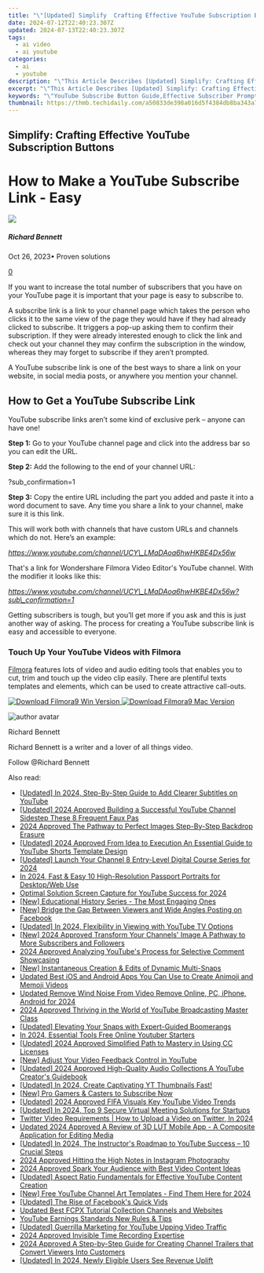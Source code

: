 ```yaml
---
title: "\"[Updated] Simplify  Crafting Effective YouTube Subscription Buttons for 2024\""
date: 2024-07-12T22:40:23.307Z
updated: 2024-07-13T22:40:23.307Z
tags:
  - ai video
  - ai youtube
categories:
  - ai
  - youtube
description: "\"This Article Describes [Updated] Simplify: Crafting Effective YouTube Subscription Buttons for 2024\""
excerpt: "\"This Article Describes [Updated] Simplify: Crafting Effective YouTube Subscription Buttons for 2024\""
keywords: "\"YouTube Subscribe Button Guide,Effective Subscriber Prompts,Simplified Video Call-To-Action,Crafting Engaging Subscriptions,YouTube UI/UX Optimization,Streamline Your Subscription,Enhance Video Button Design\""
thumbnail: https://thmb.techidaily.com/a50833de398a016d5f4384db8ba343a7a22c031d122aae5cba2e71718d3b50f6.jpg
---
```


## Simplify: Crafting Effective YouTube Subscription Buttons

# How to Make a YouTube Subscribe Link - Easy
![](https://images.wondershare.com/filmora/article-images/richard-bennett.jpg)

##### Richard Bennett

 Oct 26, 2023• Proven solutions

[0](#commentsBoxSeoTemplate)

If you want to increase the total number of subscribers that you have on your YouTube page it is important that your page is easy to subscribe to.

A subscribe link is a link to your channel page which takes the person who clicks it to the same view of the page they would have if they had already clicked to subscribe. It triggers a pop-up asking them to confirm their subscription. If they were already interested enough to click the link and check out your channel they may confirm the subscription in the window, whereas they may forget to subscribe if they aren’t prompted.

A YouTube subscribe link is one of the best ways to share a link on your website, in social media posts, or anywhere you mention your channel.

## How to Get a YouTube Subscribe Link

YouTube subscribe links aren’t some kind of exclusive perk – anyone can have one!

**Step 1:** Go to your YouTube channel page and click into the address bar so you can edit the URL.

**Step 2:** Add the following to the end of your channel URL:

?sub\_confirmation=1

**Step 3:** Copy the entire URL including the part you added and paste it into a word document to save. Any time you share a link to your channel, make sure it is this link.

This will work both with channels that have custom URLs and channels which do not. Here’s an example:

_<https://www.youtube.com/channel/UCY\_LMaDAoa6hwHKBE4Dx56w>_

That's a link for Wondershare Filmora Video Editor's YouTube channel. With the modifier it looks like this:

_<https://www.youtube.com/channel/UCY\_LMaDAoa6hwHKBE4Dx56w?sub\_confirmation=1>_

Getting subscribers is tough, but you’ll get more if you ask and this is just another way of asking. The process for creating a YouTube subscribe link is easy and accessible to everyone.

### Touch Up Your YouTube Videos with Filmora

[Filmora](https://tools.techidaily.com/wondershare/filmora/download/) features lots of video and audio editing tools that enables you to cut, trim and touch up the video clip easily. There are plentiful texts templates and elements, which can be used to create attractive call-outs.

[![Download Filmora9 Win Version](https://images.wondershare.com/filmora/guide/download-btn-win.jpg) ](https://tools.techidaily.com/wondershare/filmora/download/) [![Download Filmora9 Mac Version](https://images.wondershare.com/filmora/guide/download-btn-mac.jpg) ](https://tools.techidaily.com/wondershare/filmora/download/)

![author avatar](https://images.wondershare.com/filmora/article-images/richard-bennett.jpg)

Richard Bennett

Richard Bennett is a writer and a lover of all things video.

Follow @Richard Bennett


<ins class="adsbygoogle"
     style="display:block"
     data-ad-format="autorelaxed"
     data-ad-client="ca-pub-7571918770474297"
     data-ad-slot="1223367746"></ins>



<ins class="adsbygoogle"
     style="display:block"
     data-ad-client="ca-pub-7571918770474297"
     data-ad-slot="8358498916"
     data-ad-format="auto"
     data-full-width-responsive="true"></ins>



<span class="atpl-alsoreadstyle">Also read:</span>
<div><ul>
<li><a href="https://youtube-tips.techidaily.com/ed-in-2024-step-by-step-guide-to-add-clearer-subtitles-on-youtube/"><u>[Updated] In 2024, Step-By-Step Guide to Add Clearer Subtitles on YouTube</u></a></li>
<li><a href="https://youtube-web.techidaily.com/ed-2024-approved-building-a-successful-youtube-channel-sidestep-these-8-frequent-faux-pas/"><u>[Updated] 2024 Approved  Building a Successful YouTube Channel  Sidestep These 8 Frequent Faux Pas</u></a></li>
<li><a href="https://article-helps.techidaily.com/2024-approved-the-pathway-to-perfect-images-step-by-step-backdrop-erasure/"><u>2024 Approved  The Pathway to Perfect Images  Step-By-Step Backdrop Erasure</u></a></li>
<li><a href="https://youtube-tips.techidaily.com/ed-2024-approved-from-idea-to-execution-an-essential-guide-to-youtube-shorts-template-design/"><u>[Updated] 2024 Approved  From Idea to Execution  An Essential Guide to YouTube Shorts Template Design</u></a></li>
<li><a href="https://youtube-docs.techidaily.com/ed-launch-your-channel-8-entry-level-digital-course-series-for-2024/"><u>[Updated] Launch Your Channel  8 Entry-Level Digital Course Series for 2024</u></a></li>
<li><a href="https://some-knowledge.techidaily.com/in-2024-fast-and-easy-10-high-resolution-passport-portraits-for-desktopweb-use/"><u>In 2024, Fast & Easy  10 High-Resolution Passport Portraits for Desktop/Web Use</u></a></li>
<li><a href="https://youtube-tips.techidaily.com/al-solution-screen-capture-for-youtube-success-for-2024/"><u>Optimal Solution  Screen Capture for YouTube Success for 2024</u></a></li>
<li><a href="https://youtube-tips.techidaily.com/ducational-history-series-the-most-engaging-ones/"><u>[New] Educational History Series - The Most Engaging Ones</u></a></li>
<li><a href="https://facebook-video-content.techidaily.com/new-bridge-the-gap-between-viewers-and-wide-angles-posting-on-facebook/"><u>[New] Bridge the Gap Between Viewers and Wide Angles  Posting on Facebook</u></a></li>
<li><a href="https://youtube-tips.techidaily.com/ed-in-2024-flexibility-in-viewing-with-youtube-tv-options/"><u>[Updated] In 2024, Flexibility in Viewing with YouTube TV Options</u></a></li>
<li><a href="https://youtube-tips.techidaily.com/024-approved-transform-your-channels-image-a-pathway-to-more-subscribers-and-followers/"><u>[New] 2024 Approved  Transform Your Channels' Image  A Pathway to More Subscribers and Followers</u></a></li>
<li><a href="https://youtube-tips.techidaily.com/approved-analyzing-youtubes-process-for-selective-comment-showcasing/"><u>2024 Approved  Analyzing YouTube's Process for Selective Comment Showcasing</u></a></li>
<li><a href="https://snapchat-videos.techidaily.com/new-instantaneous-creation-and-edits-of-dynamic-multi-snaps/"><u>[New] Instantaneous Creation & Edits of Dynamic Multi-Snaps</u></a></li>
<li><a href="https://meme-emoji.techidaily.com/updated-best-ios-and-android-apps-you-can-use-to-create-animoji-and-memoji-videos/"><u>Updated Best iOS and Android Apps You Can Use to Create Animoji and Memoji Videos</u></a></li>
<li><a href="https://audio-shaping.techidaily.com/updated-remove-wind-noise-from-video-remove-online-pc-iphone-android-for-2024/"><u>Updated Remove Wind Noise From Video Remove Online, PC, iPhone, Android for 2024</u></a></li>
<li><a href="https://youtube-tips.techidaily.com/approved-thriving-in-the-world-of-youtube-broadcasting-master-class/"><u>2024 Approved  Thriving in the World of YouTube Broadcasting  Master Class</u></a></li>
<li><a href="https://snapchat-videos.techidaily.com/updated-elevating-your-snaps-with-expert-guided-boomerangs/"><u>[Updated] Elevating Your Snaps with Expert-Guided Boomerangs</u></a></li>
<li><a href="https://youtube-tips.techidaily.com/24-essential-tools-free-online-youtuber-starters/"><u>In 2024, Essential Tools  Free Online Youtuber Starters</u></a></li>
<li><a href="https://youtube-tips.techidaily.com/ed-2024-approved-simplified-path-to-mastery-in-using-cc-licenses/"><u>[Updated] 2024 Approved  Simplified Path to Mastery in Using CC Licenses</u></a></li>
<li><a href="https://youtube-tips.techidaily.com/djust-your-video-feedback-control-in-youtube/"><u>[New] Adjust Your Video Feedback Control in YouTube</u></a></li>
<li><a href="https://youtube-tips.techidaily.com/ed-2024-approved-high-quality-audio-collections-a-youtube-creators-guidebook/"><u>[Updated] 2024 Approved  High-Quality Audio Collections  A YouTube Creator's Guidebook</u></a></li>
<li><a href="https://youtube-tips.techidaily.com/ed-in-2024-create-captivating-yt-thumbnails-fast/"><u>[Updated] In 2024, Create Captivating YT Thumbnails Fast!</u></a></li>
<li><a href="https://youtube-tips.techidaily.com/84253099-new-pro-gamers-and-casters-to-subscribe-now/"><u>[New] Pro Gamers & Casters to Subscribe Now</u></a></li>
<li><a href="https://youtube-tips.techidaily.com/ed-2024-approved-fifa-visuals-key-youtube-video-trends/"><u>[Updated] 2024 Approved  FIFA Visuals  Key YouTube Video Trends</u></a></li>
<li><a href="https://digital-screen-recording.techidaily.com/updated-in-2024-top-9-secure-virtual-meeting-solutions-for-startups/"><u>[Updated] In 2024, Top 9 Secure Virtual Meeting Solutions for Startups</u></a></li>
<li><a href="https://twitter-videos.techidaily.com/twitter-video-requirements-how-to-upload-a-video-on-twitter-in-2024/"><u>Twitter Video Requirements | How to Upload a Video on Twitter, In 2024</u></a></li>
<li><a href="https://ai-editing-video.techidaily.com/updated-2024-approved-a-review-of-3d-lut-mobile-app-a-composite-application-for-editing-media/"><u>Updated 2024 Approved A Review of 3D LUT Mobile App - A Composite Application for Editing Media</u></a></li>
<li><a href="https://youtube-tips.techidaily.com/ed-in-2024-the-instructors-roadmap-to-youtube-success-10-crucial-steps/"><u>[Updated] In 2024, The Instructor's Roadmap to YouTube Success – 10 Crucial Steps</u></a></li>
<li><a href="https://instagram-videos.techidaily.com/2024-approved-hitting-the-high-notes-in-instagram-photography/"><u>2024 Approved  Hitting the High Notes in Instagram Photography</u></a></li>
<li><a href="https://youtube-lab.techidaily.com/approved-spark-your-audience-with-best-video-content-ideas/"><u>2024 Approved  Spark Your Audience with Best Video Content Ideas</u></a></li>
<li><a href="https://youtube-videos.techidaily.com/updated-aspect-ratio-fundamentals-for-effective-youtube-content-creation/"><u>[Updated] Aspect Ratio Fundamentals for Effective YouTube Content Creation</u></a></li>
<li><a href="https://eaxpv-info.techidaily.com/new-free-youtube-channel-art-templates-find-them-here-for-2024/"><u>[New] Free YouTube Channel Art Templates - Find Them Here for 2024</u></a></li>
<li><a href="https://facebook-video-content.techidaily.com/updated-the-rise-of-facebooks-quick-vids/"><u>[Updated] The Rise of Facebook's Quick Vids</u></a></li>
<li><a href="https://ai-vdieo-software.techidaily.com/updated-best-fcpx-tutorial-collection-channels-and-websites/"><u>Updated Best FCPX Tutorial Collection Channels and Websites</u></a></li>
<li><a href="https://youtube-tips.techidaily.com/be-earnings-standards-new-rules-and-tips/"><u>YouTube Earnings Standards  New Rules & Tips</u></a></li>
<li><a href="https://youtube-tips.techidaily.com/ed-guerrilla-marketing-for-youtube-upping-video-traffic/"><u>[Updated] Guerrilla Marketing for YouTube  Upping Video Traffic</u></a></li>
<li><a href="https://extra-skills.techidaily.com/2024-approved-invisible-time-recording-expertise/"><u>2024 Approved  Invisible Time Recording Expertise</u></a></li>
<li><a href="https://youtube-tips.techidaily.com/approved-a-step-by-step-guide-for-creating-channel-trailers-that-convert-viewers-into-customers/"><u>2024 Approved  A Step-by-Step Guide for Creating Channel Trailers that Convert Viewers Into Customers</u></a></li>
<li><a href="https://youtube-tips.techidaily.com/ed-in-2024-newly-eligible-users-see-revenue-uplift/"><u>[Updated] In 2024, Newly Eligible Users See Revenue Uplift</u></a></li>
</ul></div>
